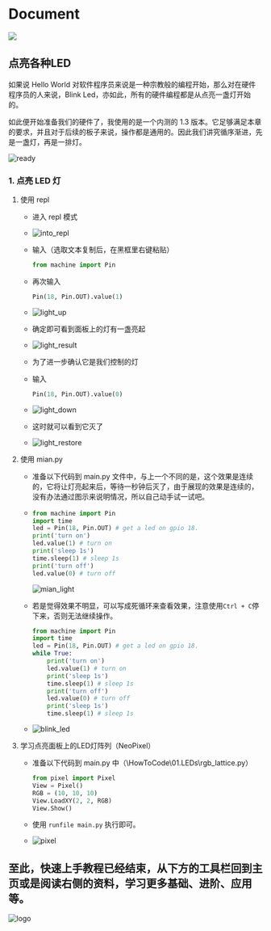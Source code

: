 # Document

![](./head.jpg)

## 点亮各种LED

如果说 Hello World 对软件程序员来说是一种宗教般的编程开始，那么对在硬件程序员的人来说，Blink Led，亦如此，所有的硬件编程都是从点亮一盏灯开始的。

如此便开始准备我们的硬件了，我使用的是一个内测的 1.3 版本。它足够满足本章的要求，并且对于后续的板子来说，操作都是通用的。因此我们讲究循序渐进，先是一盏灯，再是一排灯。

![ready](light_many_leds/ready.png)

### 1. 点亮 LED 灯

1. 使用 repl

   - 进入 repl 模式

   - ![into_repl](light_many_leds/into_repl.png)

   - 输入（选取文本复制后，在黑框里右键粘贴）

     ```python
     from machine import Pin
     ```

   - 再次输入

     ```python
     Pin(18, Pin.OUT).value(1)
     ```

   - ![light_up](light_many_leds/light_up.png)

   - 确定即可看到面板上的灯有一盏亮起

   - ![light_result](light_many_leds/light_result.png)

   - 为了进一步确认它是我们控制的灯

   - 输入

     ```python
     Pin(18, Pin.OUT).value(0)
     ```

   - ![light_down](light_many_leds/light_down.png)

   - 这时就可以看到它灭了

   - ![light_restore](light_many_leds/light_restore.png)

2. 使用 mian.py

   - 准备以下代码到 main.py 文件中，与上一个不同的是，这个效果是连续的，它将让灯亮起来后，等待一秒钟后灭了，由于展现的效果是连续的，没有办法通过图示来说明情况，所以自己动手试一试吧。

   - ```python
     from machine import Pin
     import time
     led = Pin(18, Pin.OUT) # get a led on gpio 18.
     print('turn on')
     led.value(1) # turn on
     print('sleep 1s')
     time.sleep(1) # sleep 1s
     print('turn off')
     led.value(0) # turn off
     ```

     ![mian_light](light_many_leds/mian_light.png)

   - 若是觉得效果不明显，可以写成死循环来查看效果，注意使用` Ctrl + C `停下来，否则无法继续操作。

     ```python
     from machine import Pin
     import time
     led = Pin(18, Pin.OUT) # get a led on gpio 18.
     while True:
         print('turn on')
         led.value(1) # turn on
         print('sleep 1s')
         time.sleep(1) # sleep 1s
         print('turn off')
         led.value(0) # turn off
         print('sleep 1s')
         time.sleep(1) # sleep 1s
     ```

   - ![blink_led](light_many_leds/blink_led.png)

1. 学习点亮面板上的LED灯阵列（NeoPixel）

   - 准备以下代码到 main.py 中（\HowToCode\01.LEDs\rgb_lattice.py）

     ```python
     from pixel import Pixel
     View = Pixel()
     RGB = (10, 10, 10)
     View.LoadXY(2, 2, RGB)
     View.Show()
     ```

   - 使用 `runfile main.py` 执行即可。

   - ![pixel](light_many_leds/pixel.png)

## 至此，快速上手教程已经结束，从下方的工具栏回到主页或是阅读右侧的资料，学习更多基础、进阶、应用等。

![logo](./logo.jpg)
